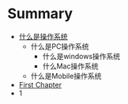 # Summary

* [什么是操作系统](README.md)
  * 什么是PC操作系统
    * 什么是windows操作系统
    * 什么Mac操作系统
  * 什么是Mobile操作系统
* [First Chapter](chapter1.md)
* 1

